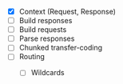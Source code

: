 - [X] Context (Request, Response)
- [ ] Build responses
- [ ] Build requests
- [ ] Parse responses
- [ ] Chunked transfer-coding
- [ ] Routing
  - [ ] Wildcards

